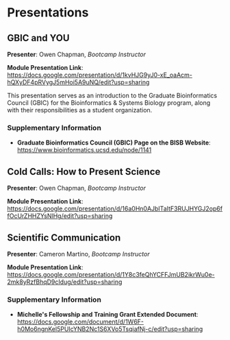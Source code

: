 # Presentations

## GBIC and YOU

**Presenter**: Owen Chapman, *Bootcamp Instructor*

**Module Presentation Link**: https://docs.google.com/presentation/d/1kvHJG9yJ0-xE_oaAcm-hQXyDF4pRVygJ5mHoi5A9uNQ/edit?usp=sharing

This presentation serves as an introduction to the Graduate Bioinformatics Council (GBIC) for the Bioinformatics & Systems Biology program, along with their responsibilities as a student organization. 

### Supplementary Information

* **Graduate Bioinformatics Council (GBIC) Page on the BISB Website**: https://www.bioinformatics.ucsd.edu/node/1141

## Cold Calls: How to Present Science

**Presenter**: Owen Chapman, *Bootcamp Instructor*

**Module Presentation Link**: https://docs.google.com/presentation/d/16a0Hn0AJbITaItF3RUJHYGJ2op6ffOcUrZHHZYsNlHg/edit?usp=sharing

## Scientific Communication

**Presenter**: Cameron Martino, *Bootcamp Instructor*

**Module Presentation Link**: https://docs.google.com/presentation/d/1Y8c3feQhYCFFJmUB2ikrWu0e-2mk8yRzfBhqD9cIdug/edit?usp=sharing

### Supplementary Information

* **Michelle's Fellowship and Training Grant Extended Document**: https://docs.google.com/document/d/1W6F-h0Mo6ngnKel5PUIcYNB2Nc1S6XVo5TsqiafNj-c/edit?usp=sharing

